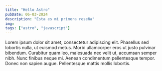 ```yaml
---
title: "Hello Astro"
pubDate: 06-03-2024
description: "Esta es mi primera reseña"
img:
tags: ["astro", "javascript"]
---
```

Lorem ipsum dolor sit amet, consectetur adipiscing elit. Phasellus sed lobortis nulla, ut euismod metus. Morbi ullamcorper eros ut justo pulvinar bibendum. Curabitur quam leo, malesuada nec velit ut, accumsan semper nibh. Nunc finibus neque mi. Aenean condimentum pellentesque tempor. Donec non sapien augue. Pellentesque mattis mollis lobortis.